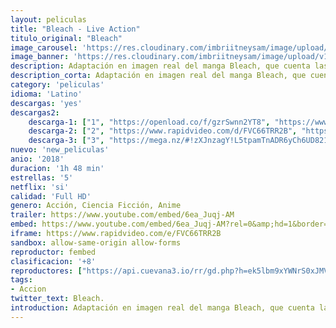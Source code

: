```yaml
---
layout: peliculas
title: "Bleach - Live Action"
titulo_original: "Bleach"
image_carousel: 'https://res.cloudinary.com/imbriitneysam/image/upload/v1541307020/bleach-carousel-min.jpg'
image_banner: 'https://res.cloudinary.com/imbriitneysam/image/upload/v1541307020/bleach-banner-min.jpg'
description: Adaptación en imagen real del manga Bleach, que cuenta las aventuras de un joven que obtiene los poderes de un Shinigami de manera accidental y que se verá envuelto en luchas constantes contra los Hollows, espíritus malignos, e incluso viajará al mundo de los muertos donde su poder se hará cada vez mayor.
description_corta: Adaptación en imagen real del manga Bleach, que cuenta las aventuras de un joven que obtiene los poderes de un Shinigami de manera accidental y que se verá envuelto en luchas constantes contra los...
category: 'peliculas'
idioma: 'Latino'
descargas: 'yes'
descargas2:
    descarga-1: ["1", "https://openload.co/f/gzrSwnn2YT8", "https://www.google.com/s2/favicons?domain=openload.co","OpenLoad","https://res.cloudinary.com/imbriitneysam/image/upload/v1541473684/mexico.png", "Latino", "Full HD"]
    descarga-2: ["2", "https://www.rapidvideo.com/d/FVC66TRR2B", "https://www.google.com/s2/favicons?domain=www.rapidvideo.com","RapidVideo","https://res.cloudinary.com/imbriitneysam/image/upload/v1541473684/mexico.png", "Latino", "Full HD"]
    descarga-3: ["3", "https://mega.nz/#!zXJnzagY!L5tpamTnADR6yCh6UD821u9S2MSRBPYNoZpwIH9E6Es", "https://www.google.com/s2/favicons?domain=mega.nz","Mega","https://res.cloudinary.com/imbriitneysam/image/upload/v1541473684/mexico.png", "Latino", "Full HD"]
nuevo: 'new_peliculas'
anio: '2018'
duracion: '1h 48 min'
estrellas: '5'
netflix: 'si'
calidad: 'Full HD'
genero: Acción, Ciencia Ficción, Anime
trailer: https://www.youtube.com/embed/6ea_Juqj-AM
embed: https://www.youtube.com/embed/6ea_Juqj-AM?rel=0&amp;hd=1&border=0&wmode=opaque&enablejsapi=1&modestbranding=1&controls=1&showinfo=1
iframe: https://www.rapidvideo.com/e/FVC66TRR2B
sandbox: allow-same-origin allow-forms
reproductor: fembed
clasificacion: '+8'
reproductores: ["https://api.cuevana3.io/rr/gd.php?h=ek5lbm9xYWNrS0xJMVp5b21KREk0dFBLbjVkaHhkRGdrOG1jbnBpUnhhS1ZtV0IybTdHWDRwcklyV1dDczd2WHE3bDFmNVNqanFYSHFJbUZkcWVTMXNtU3FadVkyUT09"]
tags:
- Accion
twitter_text: Bleach.
introduction: Adaptación en imagen real del manga Bleach, que cuenta las aventuras de un joven que obtiene los poderes de un Shinigami de manera accidental y que se verá envuelto en luchas constantes contra los Hollows, espíritus malignos, e incluso viajará al mundo de los muertos donde su poder se hará cada vez mayor.
---
```












